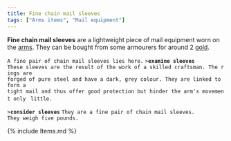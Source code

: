 ```yaml
---
title: Fine chain mail sleeves
tags: ["Arms items", "Mail equipment"]
---
```

**Fine chain mail sleeves** are a lightweight piece of mail equipment
worn on the [arms](arms "wikilink"). They can be bought from some
armourers for around 2 [gold](gold "wikilink").

`A fine pair of chain mail sleeves lies here.`
`>`**`examine sleeves`**
`These sleeves are the result of the work of a skilled craftsman. The rings are`
`forged of pure steel and have a dark, grey colour. They are linked to form a `
`tight mail and thus offer good protection but hinder the arm's movement only `
`little. `

`>`**`consider sleeves`**
`They are a fine pair of chain mail sleeves.`
`They weigh five pounds.`

{% include Items.md %}
 